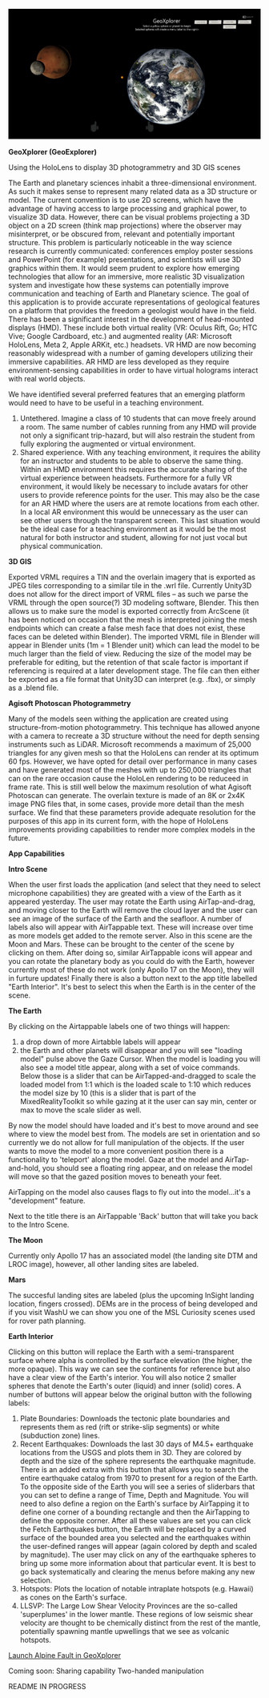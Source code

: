 ﻿![Alt text](/RepoFiles/GeoXscreenshot_2.0.PNG?raw=true "TitleScreenshot")

<b>GeoXplorer (GeoExplorer)</b>

Using the HoloLens to display 3D photogrammetry and 3D GIS scenes

The Earth and planetary sciences inhabit a three-dimensional environment. As such it makes sense to represent many related data as a 3D structure or model. The current convention is to use 2D screens, which have the advantage of having access to large processing and graphical power, to visualize 3D data. However, there can be visual problems projecting a 3D object on a 2D screen (think map projections) where the observer may misinterpret, or be obscured from, relevant and potentially important structure. This problem is particularly noticeable in the way science research is currently communicated: conferences employ poster sessions and PowerPoint (for example) presentations, and scientists will use 3D graphics within them. It would seem prudent to explore how emerging technologies that allow for an immersive, more realistic 3D visualization system and investigate how these systems can potentially improve communication and teaching of Earth and Planetary science. The goal of this application is to provide accurate representations of geological features on a platform that provides the freedom a geologist would have in the field.
There has been a significant interest in the development of head-mounted displays (HMD). These include both virtual reality (VR: Oculus Rift, Go; HTC Vive; Google Cardboard, etc.) and augmented reality (AR: Microsoft HoloLens, Meta 2, Apple ARKit, etc.) headsets. VR HMD are now becoming reasonably widespread with a number of gaming developers utilizing their immersive capabilities. AR HMD are less developed as they require environment-sensing capabilities in order to have virtual holograms interact with real world objects.

We have identified several preferred features that an emerging platform would need to have to be useful in a teaching environment.
1.	Untethered. Imagine a class of 10 students that can move freely around a room. The same number of cables running from any HMD will provide not only a significant trip-hazard, but will also restrain the student from fully exploring the augmented or virtual environment.
2.	Shared experience. With any teaching environment, it requires the ability for an instructor and students to be able to observe the same thing. Within an HMD environment this requires the accurate sharing of the virtual experience between headsets. Furthermore for a fully VR environment, it would likely be necessary to include avatars for other users to provide reference points for the user. This may also be the case for an AR HMD where the users are at remote locations from each other. In a local AR environment this would be unnecessary as the user can see other users through the transparent screen. This last situation would be the ideal case for a teaching environment as it would be the most natural for both instructor and student, allowing for not just vocal but physical communication.

<b>3D GIS</b>

Exported VRML requires a TIN and the overlain imagery that is exported as JPEG tiles corresponding to a similar tile in the .wrl file. Currently Unity3D does not allow for the direct import of VRML files – as such we parse the VRML through the open source(?) 3D modeling software, Blender. This then allows us to make sure the model is exported correctly from ArcScene (it has been noticed on occasion that the mesh is interpreted joining the mesh endpoints which can create a false mesh face that does not exist, these faces can be deleted within Blender). The imported VRML file in Blender will appear in Blender units (1m = 1 Blender unit) which can lead the model to be much larger than the field of view. Reducing the size of the model may be preferable for editing, but the retention of that scale factor is important if referencing is required at a later development stage. The file can then either be exported as a file format that Unity3D can interpret (e.g. .fbx), or simply as a .blend file.

<b>Agisoft Photoscan Photogrammetry</b>

Many of the models seen withing the application are created using structure-from-motion photogrammetry. This technique has allowed anyone with a camera to recreate a 3D structure without the need for depth sensing instruments such as LiDAR. Microsoft recommends a maximum of 25,000 triangles for any given mesh so that the HoloLens can render at its optimum 60 fps. However, we have opted for detail over performance in many cases and have generated most of the meshes with up to 250,000 triangles that can on the rare occasion cause the HoloLen rendering to be reduceed in frame rate. This is still well below the maximum resolution of what Agisoft Photoscan can generate. The overlain texture is made of an 8K or 2x4K image PNG files that, in some cases, provide more detail than the mesh surface. We find that these parameters provide adequate resolution for the purposes of this app in its current form, with the hope of HoloLens improvements providing capabilities to render more complex models in the future.

<b>App Capabilities</b>

<b>Intro Scene</b>

When the user first loads the application (and select that they need to select microphone capabilities) they are greated with a view of the Earth as it appeared yesterday. The user may rotate the Earth using AirTap-and-drag, and moving closer to the Earth will remove the cloud layer and the user can see an image of the surface of the Earth and the seafloor. A number of labels also will appear with AirTappable text. These will increase over time as more models get added to the remote server. Also in this scene are the Moon and Mars. These can be brought to the center of the scene by clicking on them. After doing so, similar AirTappable icons will appear and you can rotate the planetary body as you could do with the Earth, however currently most of these do not work (only Apollo 17 on the Moon), they will in furture updates! Finally there is also a button next to the app title labelled "Earth Interior". It's best to select this when the Earth is in the center of the scene.

<b>The Earth</b>

By clicking on the Airtappable labels one of two things will happen:
1.	a drop down of more Airtabble labels will appear
2.	the Earth and other planets will disappear and you will see "loading model" pulse above the Gaze Cursor.
When the model is loading you will also see a model title appear, along with a set of voice commands. Below those is a slider that can be AirTapped-and-dragged to scale the loaded model from 1:1 which is the loaded scale to 1:10 which reduces the model size by 10 (this is a slider that is part of the MixedRealityToolkit so while gazing at it the user can say min, center or max to move the scale slider as well.

By now the model should have loaded and it's best to move around and see where to view the model best from. The models are set in orientation and so currently we do not allow for full manipulation of the objects. If the user wants to move the model to a more convenient position there is a functionality to 'teleport' along the model. Gaze at the model and AirTap-and-hold, you should see a floating ring appear, and on release the model will move so that the gazed position moves to beneath your feet.

AirTapping on the model also causes flags to fly out into the model...it's a "development" feature.

Next to the title there is an AirTappable 'Back' button that will take you back to the Intro Scene.

<b>The Moon</b>

Currently only Apollo 17 has an associated model (the landing site DTM and LROC image), however, all other landing sites are labeled.

<b>Mars</b>

The succesful landing sites are labeled (plus the upcoming InSight landing location, fingers crossed). DEMs are in the process of being developed and if you visit WashU we can show you one of the MSL Curiosity scenes used for rover path planning.

<b>Earth Interior</b>

Clicking on this button will replace the Earth with a semi-transparent surface where alpha is controlled by the surface elevation (the higher, the more opaque). This way we can see the continents for reference but also have a clear view of the Earth's interior. You will also notice 2 smaller spheres that denote the Earth's outer (liquid) and inner (solid) cores. A number of buttons will appear below the original button with the following labels:
1.	Plate Boundaries: Downloads the tectonic plate boundaries and represents them as red (rift or strike-slip segments) or white (subduction zone) lines.
2.	Recent Earthquakes: Downloads the last 30 days of M4.5+ earthquake locations from the USGS and plots them in 3D. They are colored by depth and the size of the sphere represents the earthquake magnitude.
	There is an added extra with this button that allows you to search the entire earthquake catalog from 1970 to present for a region of the Earth. To the opposite side of the Earth you will see a series of sliderbars that you can set to define a range of Time, Depth and Magnitude. You will need to also define a region on the Earth's surface by AirTapping it to define one corner of a bounding rectangle and then the AirTapping to define the opposite corner. After all these values are set you can click the Fetch Earthquakes button, the Earth will be replaced by a curved surface of the bounded area you selected and the earthquakes within the user-defined ranges will appear (again colored by depth and scaled by magnitude). The user may click on any of the earthquake spheres to bring up some more information about that particular event. It is best to go back systematically and clearing the menus before making any new selection.
3.	Hotspots: Plots the location of notable intraplate hotspots (e.g. Hawaii) as cones on the Earth's surface.
4.	LLSVP: The Large Low Shear Velocity Provinces are the so-called 'superplumes' in the lower mantle. These regions of low seismic shear velocity are thought to be chemically distinct from the rest of the mantle, potentially spawning mantle upwellings that we see as volcanic hotspots.

[Launch Alpine Fault in GeoXplorer](geoxdl://outcrop?alpinefault)

Coming soon:
Sharing capability
Two-handed manipulation

README IN PROGRESS
